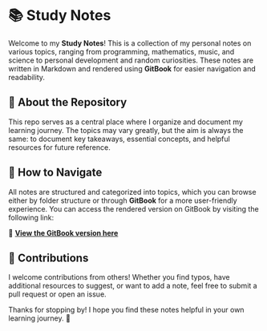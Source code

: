 # 📚 Study Notes

Welcome to my **Study Notes**! This is a collection of my personal notes on various topics, ranging from programming, mathematics, music, and science to personal development and random curiosities. These notes are written in Markdown and rendered using **GitBook** for easier navigation and readability.

## 📖 About the Repository

This repo serves as a central place where I organize and document my learning journey. The topics may vary greatly, but the aim is always the same: to document key takeaways, essential concepts, and helpful resources for future reference.

## 🚀 How to Navigate

All notes are structured and categorized into topics, which you can browse either by folder structure or through **GitBook** for a more user-friendly experience. You can access the rendered version on GitBook by visiting the following link:

🔗 **[View the GitBook version here](study-notes.oxitorenk.com)**

## 🔄 Contributions

I welcome contributions from others! Whether you find typos, have additional resources to suggest, or want to add a note, feel free to submit a pull request or open an issue.

Thanks for stopping by! I hope you find these notes helpful in your own learning journey. 🌟
